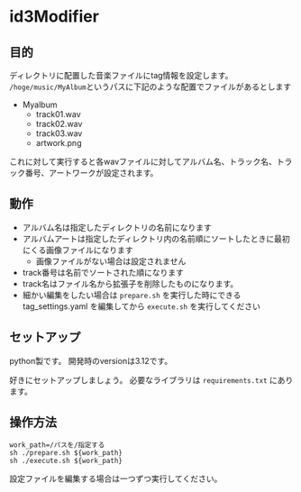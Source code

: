 # id3Modifier


## 目的

ディレクトリに配置した音楽ファイルにtag情報を設定します。
`/hoge/music/MyAlbum`というパスに下記のような配置でファイルがあるとします

* Myalbum
  * track01.wav
  * track02.wav
  * track03.wav
  * artwork.png

これに対して実行すると各wavファイルに対してアルバム名、トラック名、トラック番号、アートワークが設定されます。

## 動作

* アルバム名は指定したディレクトリの名前になります
* アルバムアートは指定したディレクトリ内の名前順にソートしたときに最初にくる画像ファイルになります
  * 画像ファイルがない場合は設定されません
* track番号は名前でソートされた順になります
* track名はファイル名から拡張子を削除したものになります。
* 細かい編集をしたい場合は `prepare.sh` を実行した時にできる tag_settings.yaml を編集してから `execute.sh` を実行してください

## セットアップ

python製です。
開発時のversionは3.12です。

好きにセットアップしましょう。
必要なライブラリは `requirements.txt` にあります。

## 操作方法

```shell
work_path=/パスを/指定する
sh ./prepare.sh ${work_path}
sh ./execute.sh ${work_path}
```
設定ファイルを編集する場合は一つずつ実行してください。

